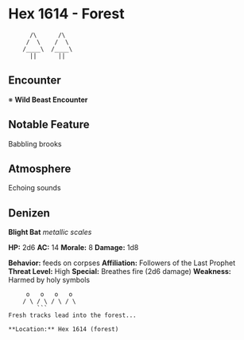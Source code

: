 # Hex 1614 - Forest
```
      /\      /\
     /  \    /  \
    /____\  /____\
      ||      ||
```

## Encounter

※ **Wild Beast Encounter**

## Notable Feature

Babbling brooks

## Atmosphere

Echoing sounds

## Denizen

**Blight Bat**
*metallic scales*

**HP:** 2d6 **AC:** 14 **Morale:** 8
**Damage:** 1d8

**Behavior:** feeds on corpses
**Affiliation:** Followers of the Last Prophet
**Threat Level:** High
**Special:** Breathes fire (2d6 damage)
**Weakness:** Harmed by holy symbols

```
     o   o   o   o
    / \ / \ / \ / \
        ```
Fresh tracks lead into the forest...

**Location:** Hex 1614 (forest)
